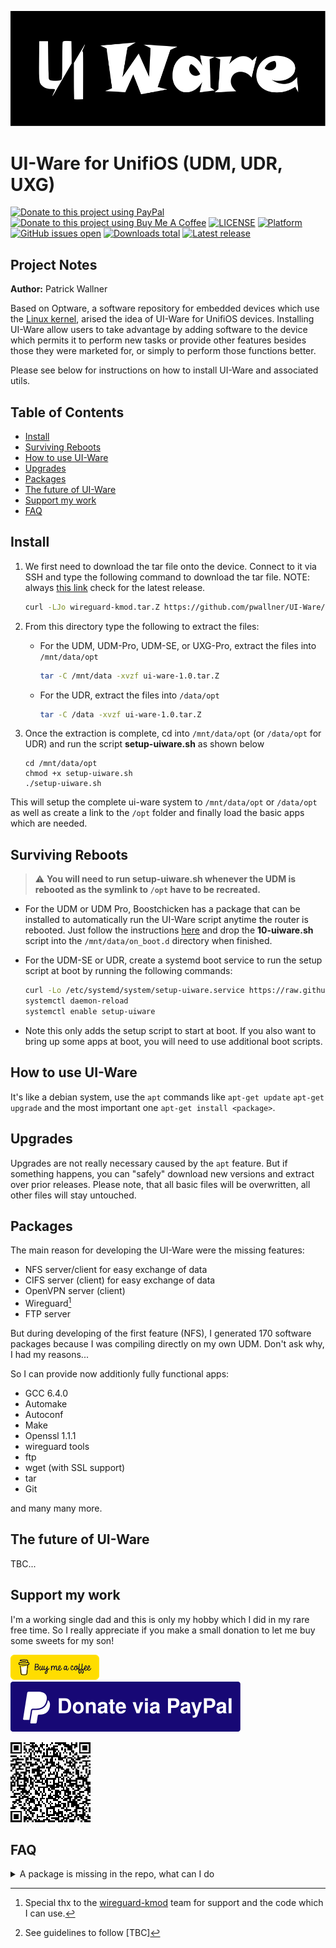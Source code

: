 <p align="center">
  <img class="comment" src="https://github.com/pwallner/UI-Ware/raw/main/images/UIWare.svg" alt="UI-Ware"/>
</p>

# UI-Ware for UnifiOS (UDM, UDR, UXG)
[![Donate to this project using PayPal](https://shields.io/badge/Paypal-Donate-blue?logo=paypal&style=flat)](https://www.paypal.com/donate/?business=2667RS4MQ9M5Y&no_recurring=1&item_name=Please+support+me+if+you+like+my+work.+Thank+you%21&currency_code=EUR)
[![Donate to this project using Buy Me A Coffee](https://shields.io/badge/Buy%20me%20a%20coffee-Donate-yellow?logo=buymeacoffee&style=flat)](https://buymeacoff.ee/mcpat)
[![LICENSE](https://shields.io/badge/license-GPL-lightgrey)](https://raw.githubusercontent.com/pwallner/UI-Ware/main/LICENSE)
[![Platform](https://shields.io/badge/platform-linux%20%7C%20aarch64-lightgrey)](#)
[![GitHub issues open](https://img.shields.io/github/issues/pwallner/UI-Ware.svg)](https://github.com/pwallner/UI-Ware/issues)
[![Downloads total](https://img.shields.io/github/downloads/pwallner/UI-Ware/total)](#)
[![Latest release](https://img.shields.io/github/v/release/pwallner/UI-Ware)](#)


## Project Notes

**Author:** Patrick Wallner

Based on Optware, a software repository for embedded devices which use the [Linux kernel](https://www.kernel.org/linux.html), arised the idea of UI-Ware for UnifiOS devices. Installing UI-Ware allow users to take advantage by adding software to the device which permits it to perform new tasks or provide other features besides those they were marketed for, or simply to perform those functions better.

Please see below for instructions on how to install UI-Ware and associated utils.

## Table of Contents

  * [Install](#install)
  * [Surviving Reboots](#surviving-reboots)
  * [How to use UI-Ware](#how-to-use-ui-ware)
  * [Upgrades](#upgrades)
  * [Packages](#packages)
  * [The future of UI-Ware](#the-future-of-ui-ware)
  * [Support my work](#support-my-work)
  * [FAQ](#faq)


## Install
1. We first need to download the tar file onto the device. Connect to it via SSH and type the following command to download the tar file. NOTE: always [this link](https://github.com/pwallner/UI-Ware/releases) check for the latest release.

    ```sh
    curl -LJo wireguard-kmod.tar.Z https://github.com/pwallner/UI-Ware/releases/download/v1.0/ui-ware-1.0.tar.Z
    ```

2. From this directory type the following to extract the files:

	* For the UDM, UDM-Pro, UDM-SE, or UXG-Pro, extract the files into `/mnt/data/opt`
	
		```sh
		tar -C /mnt/data -xvzf ui-ware-1.0.tar.Z
		```
	* For the UDR, extract the files into `/data/opt`
	
		```sh
		tar -C /data -xvzf ui-ware-1.0.tar.Z
		```

2. Once the extraction is complete, cd into `/mnt/data/opt` (or `/data/opt` for UDR) and run the script **setup-uiware.sh** as shown below
    ```
    cd /mnt/data/opt
    chmod +x setup-uiware.sh
    ./setup-uiware.sh
    ```
 This will setup the complete ui-ware system to `/mnt/data/opt` or `/data/opt` as well as create a link to the `/opt` folder and finally load the basic apps which are needed.  

## Surviving Reboots
> ⚠️ **You will need to run setup-uiware.sh whenever the UDM is rebooted as the symlink to `/opt` have to be recreated.** 

* For the UDM or UDM Pro, Boostchicken has a package that can be installed to automatically run the UI-Ware script anytime the router is rebooted. Just follow the instructions [here](https://github.com/boostchicken/udm-utilities/tree/master/on-boot-script) and drop the **10-uiware.sh** script into the `/mnt/data/on_boot.d` directory when finished.
* For the UDM-SE or UDR, create a systemd boot service to run the setup script at boot by running the following commands:
	
	```sh
	curl -Lo /etc/systemd/system/setup-uiware.service https://raw.githubusercontent.com/pwallner/UI-Ware/main/src/boot/setup-uiware.service
	systemctl daemon-reload
	systemctl enable setup-uiware
	```
* Note this only adds the setup script to start at boot. If you also want to bring up some apps at boot, you will need to use additional boot scripts.

## How to use UI-Ware
It's like a debian system, use the `apt` commands like `apt-get update` `apt-get upgrade` and the most important one `apt-get install <package>`.

## Upgrades
Upgrades are not really necessary caused by the `apt` feature. But if something happens, you can "safely" download new versions and extract over prior releases. Please note, that all basic files will be overwritten, all other files will stay untouched.

## Packages
The main reason for developing the UI-Ware were the missing features:
 - NFS server/client for easy exchange of data
 - CIFS server (client) for easy exchange of data
 - OpenVPN server (client)
 - Wireguard[^1]
 - FTP server

But during developing of the first feature (NFS), I generated 170 software packages because I was compiling directly on my own UDM. Don't ask why, I had my reasons...

So I can provide now additionly fully functional apps:

 - GCC 6.4.0
 - Automake
 - Autoconf
 - Make
 - Openssl 1.1.1
 - wireguard tools
 - ftp
 - wget (with SSL support)
 - tar
 - Git
 
and many many more.
## The future of UI-Ware
TBC...

## Support my work
I'm a working single dad and this is only my hobby which I did in my rare free time. So I really appreciate if you make a small donation to let me buy some sweets for my son!

[!["Buy Me A Coffee"](https://github.com/pwallner/UI-Ware/raw/main/images/coffee.png)](https://buymeacoff.ee/mcpat)
[![Support via PayPal](https://github.com/pwallner/UI-Ware/raw/main/images/paypal.svg)](https://www.paypal.com/donate/?business=2667RS4MQ9M5Y&no_recurring=1&item_name=Please+support+me+if+you+like+my+work.+Thank+you%21&currency_code=EUR)
<!-- [![Donate](https://www.paypalobjects.com/en_US/AT/i/btn/btn_donateCC_LG.gif)](https://www.paypal.com/donate/?business=2667RS4MQ9M5Y&no_recurring=1&item_name=Please+support+me+if+you+like+my+work.+Thank+you%21&currency_code=EUR) -->
[![Donate](https://github.com/pwallner/UI-Ware/raw/main/images/QR-Code.png)](https://www.paypal.com/donate/?business=2667RS4MQ9M5Y&no_recurring=1&item_name=Please+support+me+if+you+like+my+work.+Thank+you%21&currency_code=EUR)
## FAQ

<details markdown='1'>

<summary>A package is missing in the repo, what can I do</summary>
	
 - Send a request, you know I'm a busy man, but maybe I can help
 - Compile a package, send it to me, I can add it to the repo[^2]

</details>

[^1]:Special thx to the [wireguard-kmod](https://github.com/tusc/wireguard-kmod) team for support and the code which I can use.
[^2]:See guidelines to follow [TBC]
